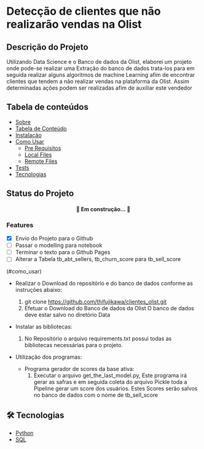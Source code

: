 # Detecção de clientes que não realizarão vendas na Olist

## Descrição do Projeto

Utilizando Data Science e o Banco de dados da Olist, elaborei um projeto onde pode-se realizar uma Extração do banco de dados trata-los para em seguida realizar alguns algoritmos de machine Learning afim de encontrar clientes que tendem a não realizar vendas na plataforma da Olist. Assim determinadas ações podem ser realizadas afim de auxiliar este vendedor

## Tabela de conteúdos

* [Sobre](#sobre)
* [Tabela de Conteúdo](#tabela_de_conteudo)
* [Instalação](#instalacao)
* [Como Usar](#como_usar)
    * [Pre Requisitos](#pre-requisitos)
    * [Local Files](#local-files)
    * [Remote Files](#remote-files)
* [Tests](#testes)
* [Tecnologias](#tecnologias)


## Status do Projeto
<h4 align="center">
    🚧 Em construção... 🚧

### Features
- [x] Envio do Projeto para o Github
- [ ] Passar o modelling para notebook
- [ ] Terminar o texto para o Github Pages
- [ ] Alterar a Tabela  tb_abt_sellers, tb_churn_score para tb_sell_score

(#como_usar)

* Realizar o Download do repositório e do banco de dados conforme as instruções abaixo:
    1. git clone https://github.com/thifujikawa/clientes_olist.git
    2. Efetuar o Download do Banco de dados da Olist O banco de dados deve estar salvo no diretório Data

* Instalar as bibliotecas:
    1. No Repositório o arquivo requirements.txt possui todas as bibliotecas necessárias para o projeto.

* Utilização dos programas:
    * Programa gerador de scores da base ativa:
        1. Executar o arquivo get_the_last_model.py, Este programa irá gerar as safras e em seguida coleta do arquivo Pickle toda a Pipeline gerar um score dos usuários. Estes Scores serão salvos no banco de dados com o nome de tb_sell_score


## 🛠 Tecnologias

- [Python](https://www.python.org)
- [SQL]()
